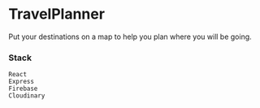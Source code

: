 # TravelPlanner

Put your destinations on a map to help you plan where you will be going.

### Stack
```
React  
Express  
Firebase
Cloudinary
```
